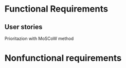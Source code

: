 # Functional Requirements

## User stories

Prioritazion with MoSCoW method

# Nonfunctional requirements 